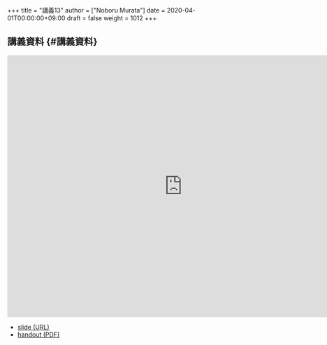 +++
title = "講義13"
author = ["Noboru Murata"]
date = 2020-04-01T00:00:00+09:00
draft = false
weight = 1012
+++

## 講義資料 {#講義資料}

<iframe src="https://noboru-murata.github.io/probability-statistics/slides/slide13.html"
	width="800" height="600" frameborder="0"
	allowfullscreen="allowfullscreen"
	allow="geolocation *; microphone *; camera *; midi *; encrypted-media *">
</iframe>

-   [slide (URL)](https://noboru-murata.github.io/probability-statistics/slides/slide13.html)
-   [handout (PDF)](https://noboru-murata.github.io/probability-statistics/pdfs/slide13.pdf)